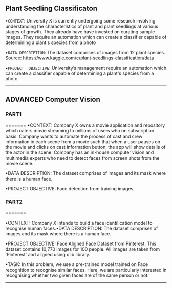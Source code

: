 ## Plant Seedling Classificaton

•`CONTEXT`: University  X  is  currently  undergoing  some  research  involving  understanding  the  characteristics  of plant  and  plant  seedlings  at  various  stages  of  growth.  They  already  have  have  invested  on  curating  sample images. They require an automation which can create a classifier capable of determining a plant's species from a photo

•`DATA DESCRIPTION`: The dataset comprises of images from 12 plant species. Source: https://www.kaggle.com/c/plant-seedlings-classification/data

•`PROJECT  OBJECTIVE`: University’s  management  require  an  automation  which  can  create  a  classifier  capable  of determining a plant's species from a photo

---                                                           
## ADVANCED Computer Vision

### **PART1**
=======
•CONTEXT: Company X owns a movie application and repository which caters movie streaming to millions of users who on subscription basis. Company  wants  to  automate  the  process  of  cast  and  crew  information  in  each  scene  from  a  movie  such  that  when  a  user  pauses  on  the movie and clicks on cast information button, the app will show details of the actor in the scene. Company has an in-house computer vision and multimedia experts who need to detect faces from screen shots from the movie scene.

•DATA DESCRIPTION: The dataset comprises of images and its mask where there is a human face.

•PROJECT OBJECTIVE: Face detection from training images.

### **PART2**
=======

•CONTEXT: Company X intends to build a face identi!ication model to recognise human faces.•DATA DESCRIPTION: The dataset comprises of images and its mask where there is a human face.

•PROJECT  OBJECTIVE: Face  Aligned  Face  Dataset  from  Pinterest.  This  dataset  contains  10,770  images  for  100  people.  All  images  are  taken from 'Pinterest' and aligned using dlib library.

•TASK: In  this  problem,  we  use  a  pre-trained  model  trained  on  Face  recognition  to  recognise  similar  faces.  Here,  we  are  particularly interested in recognising whether two given faces are of the same person or not.

---
